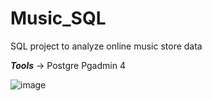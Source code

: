 # Music_SQL
SQL project to analyze online music store data

_**Tools**_
-> Postgre Pgadmin 4

![image](https://github.com/Shubhamrai21/Music_SQL/assets/125985405/55ce4398-39cc-4ed3-80d8-614025e781cc)

